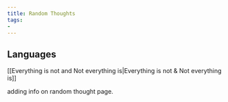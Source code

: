 ```yaml
---
title: Random Thoughts
tags: 
- 
---
```








## Languages

[[Everything is not and Not everything is|Everything is not & Not everything is]]

adding info on random thought page.


